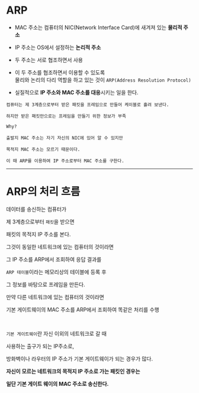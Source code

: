 # ARP

* MAC 주소는 컴퓨터의 NIC(Network Interface Card)에 새겨져 있는 <b>물리적 주소</b>

* IP 주소는 OS에서 설정하는 <b>논리적 주소</b>

* 두 주소는 서로 협조하면서 사용

* 이 두 주소를 협조하면서 이용할 수 있도록 <br> 물리와 논리의 다리 역할을 하고 있는 것이 `ARP(Address Resolution Protocol)`

* 실질적으로 <b>IP 주소와 MAC 주소를 대응</b>시키는 일을 한다.

```
컴퓨터는 제 3계층으로부터 받은 패킷을 프레임으로 만들어 케이블로 흘려 보낸다.

하지만 받은 패킷만으로는 프레임을 만들기 위한 정보가 부족

Why? 

출발지 MAC 주소는 자기 자신의 NIC에 있어 알 수 있지만

목적지 MAC 주소는 모르기 때문이다.

이 때 ARP를 이용하여 IP 주소로부터 MAC 주소를 구한다.
```

---

# ARP의 처리 흐름

데이터를 송신하는 컴퓨터가 

제 3계층으로부터 `패킷`을 받으면 

패킷의 목적지 IP 주소를 본다.

그것이 동일한 네트워크에 있는 컴퓨터의 것이라면 

그 IP 주소를 ARP에서 조회하여 응답 결과를 

`ARP 테이블`이라는 메모리상의 테이블에 등록 후 

그 정보를 바탕으로 프레임을 만든다.

만약 다른 네트워크에 있는 컴퓨터의 것이라면 

기본 게이트웨이의 MAC 주소를 ARP에서 조회하여 똑같은 처리를 수행

<br>

`기본 게이트웨이`란 자신 이외의 네트워크로 갈 때

사용하는 출구가 되는 IP주소로,

방화벽이나 라우터의 IP 주소가 기본 게이트웨이가 되는 경우가 많다.

<b> 자신이 모르는 네트워크의 목적지 IP 주소로 가는 패킷인 경우는</b> 

<b> 일단 기본 게이트 웨이의 MAC 주소로 송신한다.</b>
